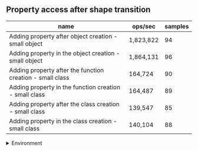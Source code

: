 ## Property access after shape transition

|name|ops/sec|samples|
|-|-|-|
|Adding property after object creation - small object|1,823,822|94|
|Adding property in the object creation - small object|1,864,131|96|
|Adding property after the function creation - small class|164,724|90|
|Adding property in the function creation - small class|164,487|89|
|Adding property after the class creation - small class|139,547|85|
|Adding property in the class creation - small class|140,104|88|


<details>
<summary>Environment</summary>

* __Machine:__ linux x64 | 2 vCPUs | 6.8GB Mem
* __Run:__ Tue Oct 24 2023 17:14:37 GMT+0000 (Coordinated Universal Time)
</details>

<!--
{"environment":{"platform":"linux","arch":"x64","cpus":2,"totalMemory":6.759746551513672},"benchmarks":[{"name":"Adding property after object creation - small object","opsSec":1823822.1326767246,"samples":7},{"name":"Adding property in the object creation - small object","opsSec":1864131.1106701668,"samples":6},{"name":"Adding property after the function creation - small class","opsSec":164723.7631407071,"samples":4},{"name":"Adding property in the function creation - small class","opsSec":164486.97122145022,"samples":4},{"name":"Adding property after the class creation - small class","opsSec":139547.1666012335,"samples":4},{"name":"Adding property in the class creation - small class","opsSec":140104.10458582785,"samples":4}]}-->
